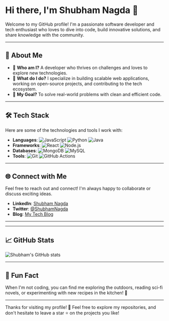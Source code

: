 # Hi there, I'm Shubham Nagda 👋

Welcome to my GitHub profile! I'm a passionate software developer and tech enthusiast who loves to dive into code, build innovative solutions, and share knowledge with the community.

---

## 🚀 About Me
- 🌟 **Who am I?** A developer who thrives on challenges and loves to explore new technologies.
- 💼 **What do I do?** I specialize in building scalable web applications, working on open-source projects, and contributing to the tech ecosystem.
- 🎯 **My Goal?** To solve real-world problems with clean and efficient code.

---

## 🛠️ Tech Stack
Here are some of the technologies and tools I work with:

- **Languages**: ![JavaScript](https://img.shields.io/badge/JavaScript-F7DF1E?logo=javascript&logoColor=black) ![Python](https://img.shields.io/badge/Python-3776AB?logo=python&logoColor=white) ![Java](https://img.shields.io/badge/Java-007396?logo=java&logoColor=white)
- **Frameworks**: ![React](https://img.shields.io/badge/React-61DAFB?logo=react&logoColor=black) ![Node.js](https://img.shields.io/badge/Node.js-339933?logo=node.js&logoColor=white)
- **Databases**: ![MongoDB](https://img.shields.io/badge/MongoDB-47A248?logo=mongodb&logoColor=white) ![MySQL](https://img.shields.io/badge/MySQL-4479A1?logo=mysql&logoColor=white)
- **Tools**: ![Git](https://img.shields.io/badge/Git-F05032?logo=git&logoColor=white) ![GitHub Actions](https://img.shields.io/badge/GitHub%20Actions-2088FF?logo=githubactions&logoColor=white)

---

## 🌐 Connect with Me
Feel free to reach out and connect! I'm always happy to collaborate or discuss exciting ideas.

- **LinkedIn**: [Shubham Nagda](https://linkedin.com/in/shubham-nagda-724b7b234)
- **Twitter**: [@ShubhamNagda](https://twitter.com/Shubham_Nagda01)
- **Blog**: [My Tech Blog](https://shubhamnagda.github.io)

---
<!--
## 🌟 Highlighted Projects
Here are a few projects I'm especially proud of:

- **[Project 1](https://github.com/ShubhamNagda/project1)**: A cutting-edge web app solving [specific problem].
- **[Project 2](https://github.com/ShubhamNagda/project2)**: An open-source library for [specific use case].
- **[Project 3](https://github.com/ShubhamNagda/project3)**: An AI-powered tool for [specific application]. -->

---

## 📈 GitHub Stats
![Shubham's GitHub stats](https://github-readme-stats.vercel.app/api?username=ShubhamNagda&show_icons=true&theme=radical)

---

## 💬 Fun Fact
When I'm not coding, you can find me exploring the outdoors, reading sci-fi novels, or experimenting with new recipes in the kitchen! 🍳

---

Thanks for visiting my profile! 🚀 Feel free to explore my repositories, and don't hesitate to leave a star ⭐ on the projects you like!
